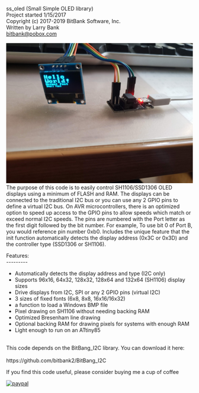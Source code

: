 ss_oled (Small Simple OLED library)<br>
Project started 1/15/2017<br>
Copyright (c) 2017-2019 BitBank Software, Inc.<br>
Written by Larry Bank<br>
bitbank@pobox.com<br>
<br>
![ss_oled](/demo.jpg?raw=true "ss_oled")
<br>
The purpose of this code is to easily control SH1106/SSD1306 OLED
displays using a minimum of FLASH and RAM. The displays can be connected to
the traditional I2C bus or you can use any 2 GPIO pins to define a virtual
I2C bus. On AVR microcontrollers, there is an optimized option to speed up
access to the GPIO pins to allow speeds which match or exceed normal I2C
speeds. The pins are numbered with the Port letter as the first digit followed
by the bit number. For example, To use bit 0 of Port B, you would reference
pin number 0xb0. Includes the unique feature that the init function automatically
detects the display address (0x3C or 0x3D) and the controller type (SSD1306 or
SH1106).<br>

Features:<br>
---------<br>
- Automatically detects the display address and type (I2C only)
- Supports 96x16, 64x32, 128x32, 128x64 and 132x64 (SH1106) display sizes<br>
- Drive displays from I2C, SPI or any 2 GPIO pins (virtual I2C)
- 3 sizes of fixed fonts (6x8, 8x8, 16x16/16x32)<br>
- a function to load a Windows BMP file<br>
- Pixel drawing on SH1106 without needing backing RAM<br>
- Optimized Bresenham line drawing<br>
- Optional backing RAM for drawing pixels for systems with enough RAM<br>
- Light enough to run on an ATtiny85<br> 
<br>
This code depends on the BitBang_I2C library. You can download it here:<br>
<br>
https://github.com/bitbank2/BitBang_I2C
<br>

If you find this code useful, please consider buying me a cup of coffee

[![paypal](https://www.paypalobjects.com/en_US/i/btn/btn_donateCC_LG.gif)](https://www.paypal.com/cgi-bin/webscr?cmd=_s-xclick&hosted_button_id=SR4F44J2UR8S4)

